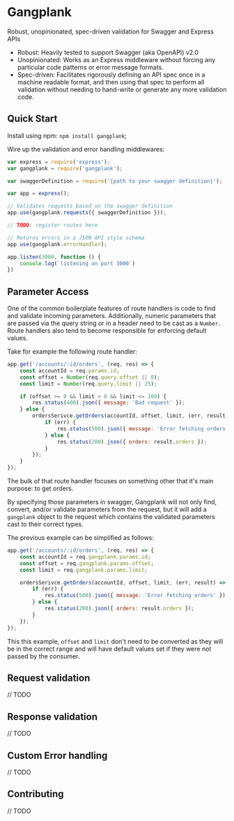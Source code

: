 # Gangplank
Robust, unopinionated, spec-driven validation for Swagger and Express APIs

* Robust: Heavily tested to support Swagger (aka OpenAPI) v2.0
* Unopinionated: Works as an Express middleware without forcing any particular code patterns or error message formats.
* Spec-driven: Facilitates rigorously defining an API spec once in a machine readable format, and then using that spec to perform all validation without needing to hand-write or generate any more validation code.

## Quick Start
Install using npm: `npm install gangplank`;

Wire up the validation and error handling middlewares:

``` js
var express = require('express');
var gangplank = require('gangplank');

var swaggerDefinition = require('{path to your swagger definition}');

var app = express();

// Validates requests based on the swagger definition
app.use(gangplank.requests({ swaggerDefinition }));

// TODO: register routes here

// Returns errors in a JSON API style schema
app.use(gangplank.errorHandler);

app.listen(3000, function () {
	console.log(`listening on port 3000`)
})

```

## Parameter Access

One of the common boilerplate features of route handlers is code to find and validate incoming parameters.
Additionally, numeric parameters that are passed via the query string or in a header need to be cast as
a `Number`.  Route handlers also tend to become responsible for enforcing default values.

Take for example the following route handler:

``` js
app.get('/accounts/:id/orders', (req, res) => {
	const accountId = req.params.id;
	const offset = Number(req.query.offset || 0);
	const limit = Number(req.query.limit || 25);

	if (offset >= 0 && limit > 0 && limit <= 100) {
		res.status(400).json({ message: 'Bad request' });
	} else {
		ordersSerivce.getOrders(accountId, offset, limit, (err, result) => {
			if (err) {
				res.status(500).json({ message: 'Error fetching orders' });
			} else {
				res.status(200).json({ orders: result.orders });
			}
		});
	}
});
```

The bulk of that route handler focuses on something other that it's main purpose: to get orders.

By specifying those parameters in swagger, Gangplank will not only find, convert, and/or validate parameters
from the request, but it will add a `gangplank` object to the request which contains the validated parameters cast to
their correct types.

The previous example can be simplified as follows:

``` js
app.get('/accounts/:id/orders', (req, res) => {
	const accountId = req.gangplank.params.id;
	const offset = req.gangplank.params.offset;
	const limit = req.gangplank.params.limit;

	ordersSerivce.getOrders(accountId, offset, limit, (err, result) => {
		if (err) {
			res.status(500).json({ message: 'Error fetching orders' });
		} else {
			res.status(200).json({ orders: result.orders });
		}
	});
});
```

This this example, `offset` and `limit` don't need to be converted as they will be in the correct range and will have 
default values set if they were not passed by the consumer.

## Request validation
// TODO

## Response validation
// TODO

## Custom Error handling
// TODO

## Contributing
// TODO